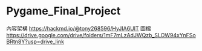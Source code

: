 # Pygame_Final_Project
內容架構 https://hackmd.io/@tony268596/HyJIA6UIT
圖檔 https://drive.google.com/drive/folders/1mF7mLzAdJWQzb_SLOW94xYnFSoBRtn8Y?usp=drive_link
